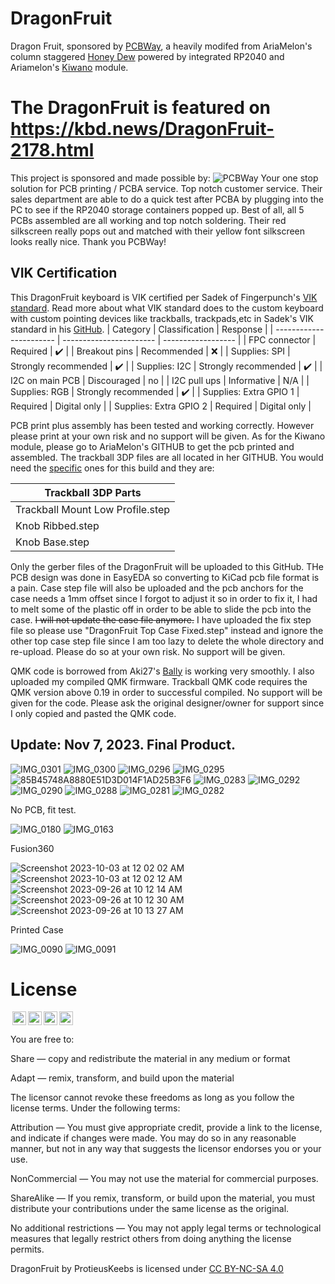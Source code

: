 # DragonFruit
Dragon Fruit, sponsored by [PCBWay](https://www.pcbway.com), a heavily modifed from AriaMelon's column staggered [Honey Dew](https://github.com/Ariamelon/Honeydew) powered by integrated RP2040 and Ariamelon's [Kiwano](https://github.com/Ariamelon/Kiwano) module.

# The DragonFruit is featured on https://kbd.news/DragonFruit-2178.html

This project is sponsored and made possible by:
![PCBWay](https://github.com/protieusz/DragonFruit/assets/118025702/c41f5eb2-1fd3-4f8a-9159-31855fbcfc03)
Your one stop solution for PCB printing / PCBA service.  Top notch customer service. Their sales department are able to do a quick test after PCBA by plugging into the PC to see if the RP2040 storage containers popped up.
Best of all, all 5 PCBs assembled are all working and top notch soldering.  Their red silkscreen really pops out and matched with their yellow font silkscreen looks really nice. Thank you PCBWay!

## VIK Certification

This DragonFruit keyboard is VIK certified per Sadek of Fingerpunch's [VIK standard](https://github.com/sadekbaroudi/vik#keyboard-sample-cards). Read more about what VIK standard does to the custom keyboard with custom pointing devices like trackballs, trackpads,etc in Sadek's VIK standard in his [GitHub](https://github.com/sadekbaroudi/vik#keyboard-sample-cards).
| Category                 | Classification          | Response           |
| -----------------------  | ----------------------- | ------------------ |
| FPC connector            | Required                | :heavy_check_mark: |
| Breakout pins            | Recommended             | :x:                |
| Supplies: SPI            | Strongly recommended    | :heavy_check_mark: |
| Supplies: I2C            | Strongly recommended    | :heavy_check_mark: |
| I2C on main PCB          | Discouraged             | no                 |
| I2C pull ups             | Informative             | N/A                |
| Supplies: RGB            | Strongly recommended    | :heavy_check_mark: |
| Supplies: Extra GPIO 1   | Required                | Digital only       |
| Supplies: Extra GPIO 2   | Required                | Digital only       |

PCB print plus assembly has been tested and working correctly.  However please print at your own risk and no support will be given.  As for the Kiwano module, please go to AriaMelon's GITHUB to get the pcb printed and assembled.  The trackball 3DP files are all located in her GITHUB.  You would need the [specific](https://github.com/Ariamelon/Kiwano/tree/main/3DP) ones for this build and they are:

| Trackball 3DP Parts              | 
| ---------------------------------| 
| Trackball Mount Low Profile.step |                           
| Knob Ribbed.step                 |                      
| Knob Base.step                   |                                          

Only the gerber files of the DragonFruit will be uploaded to this GitHub. THe PCB design was done in EasyEDA so converting to KiCad pcb file format is a pain.  Case step file will also be uploaded and the pcb anchors for the case needs a 1mm offset since I forgot to adjust it so in order to fix it, I had to melt some of the plastic off in order to be able to slide the pcb into the case. ~~I will not update the case file anymore.~~ I have uploaded the fix step file so please use "DragonFruit Top Case Fixed.step" instead and ignore the other top case step file since I am too lazy to delete the whole directory and re-upload. Please do so at your own risk. No support will be given.

QMK code is borrowed from Aki27's [Bally](https://github.com/aki27kbd/vial-qmk/tree/vial/keyboards/aki27/bally) is working very smoothly.  I also uploaded my compiled QMK firmware. Trackball QMK code requires the QMK version above 0.19 in order to successful compiled. No support will be given for the code. Please ask the original designer/owner for support since I only copied and pasted the QMK code.

## Update: Nov 7, 2023. Final Product.

![IMG_0301](https://github.com/protieusz/DragonFruit/assets/118025702/1bbba0b1-df73-4067-8b93-f1636ab4fe97)
![IMG_0300](https://github.com/protieusz/DragonFruit/assets/118025702/513c643b-0166-4be9-9b51-d72a6865a979)
![IMG_0296](https://github.com/protieusz/DragonFruit/assets/118025702/279e61cd-fd22-428c-8a89-4d50f84bfa61)
![IMG_0295](https://github.com/protieusz/DragonFruit/assets/118025702/9b560cd7-954a-4229-a3a8-db8389f728a0)
![85B45748A8880E51D3D014F1AD25B3F6](https://github.com/protieusz/DragonFruit/assets/118025702/7c458fe6-e884-476a-9ae6-611672b9473e)
![IMG_0283](https://github.com/protieusz/DragonFruit/assets/118025702/c18913d8-602b-4464-a473-c2a37da42fd0)
![IMG_0292](https://github.com/protieusz/DragonFruit/assets/118025702/8e082802-f103-4991-808d-87574731495b)
![IMG_0290](https://github.com/protieusz/DragonFruit/assets/118025702/aeb79f02-9a28-45f8-9e96-269a30bc139b)
![IMG_0288](https://github.com/protieusz/DragonFruit/assets/118025702/12117bcf-3c85-47a3-a4af-7ac9431f85d7)
![IMG_0281](https://github.com/protieusz/DragonFruit/assets/118025702/7405078b-7db9-41d0-a9a5-f53f3984db03)
![IMG_0282](https://github.com/protieusz/DragonFruit/assets/118025702/ff493651-3c46-4aca-9a65-ab8e3bd607ca)

No PCB, fit test.

![IMG_0180](https://github.com/protieusz/DragonFruit/assets/118025702/b944affd-a064-4418-bfdc-413b9a10dbe0)
![IMG_0163](https://github.com/protieusz/DragonFruit/assets/118025702/e65c0252-874a-43cc-b0ef-f4e6b6d8387e)


Fusion360

![Screenshot 2023-10-03 at 12 02 02 AM](https://github.com/protieusz/DragonFruit/assets/118025702/51171fbe-779d-48e9-805a-6abb9b44eff7)
![Screenshot 2023-10-03 at 12 02 12 AM](https://github.com/protieusz/DragonFruit/assets/118025702/361b1a8d-a1b9-464d-822e-5cb9fcad9cdb)
![Screenshot 2023-09-26 at 10 12 14 AM](https://github.com/protieusz/DragonFruit/assets/118025702/c082feda-920d-43b1-b5e3-88322786de66)
![Screenshot 2023-09-26 at 10 12 30 AM](https://github.com/protieusz/DragonFruit/assets/118025702/869e89ac-0210-40f2-a872-42a6cba61591)
![Screenshot 2023-09-26 at 10 13 27 AM](https://github.com/protieusz/DragonFruit/assets/118025702/c0bfc46f-618e-4536-b828-01d930502527)

Printed Case

![IMG_0090](https://github.com/protieusz/DragonFruit/assets/118025702/6edc8c81-3efc-4e97-aa05-8ddde992c0af)
![IMG_0091](https://github.com/protieusz/DragonFruit/assets/118025702/ee471290-4030-4d49-b313-78180ed9bb3d)

# License

<img style="height:22px!important;margin-left:3px;vertical-align:text-bottom;" src="https://mirrors.creativecommons.org/presskit/icons/cc.svg?ref=chooser-v1"><img style="height:22px!important;margin-left:3px;vertical-align:text-bottom;" src="https://mirrors.creativecommons.org/presskit/icons/by.svg?ref=chooser-v1"><img style="height:22px!important;margin-left:3px;vertical-align:text-bottom;" src="https://mirrors.creativecommons.org/presskit/icons/nc.svg?ref=chooser-v1"><img style="height:22px!important;margin-left:3px;vertical-align:text-bottom;" src="https://mirrors.creativecommons.org/presskit/icons/sa.svg?ref=chooser-v1"></a></p>

You are free to:

Share — copy and redistribute the material in any medium or format

Adapt — remix, transform, and build upon the material

The licensor cannot revoke these freedoms as long as you follow the license terms.
Under the following terms:

Attribution — You must give appropriate credit, provide a link to the license, and indicate if changes were made. You may do so in any reasonable manner, but not in any way that suggests the licensor endorses you or your use.

NonCommercial — You may not use the material for commercial purposes.

ShareAlike — If you remix, transform, or build upon the material, you must distribute your contributions under the same license as the original.

No additional restrictions — You may not apply legal terms or technological measures that legally restrict others from doing anything the license permits.

DragonFruit by ProtieusKeebs is licensed under [CC BY-NC-SA 4.0](https://creativecommons.org/licenses/by-nc-sa/4.0/?ref=chooser-v1)
